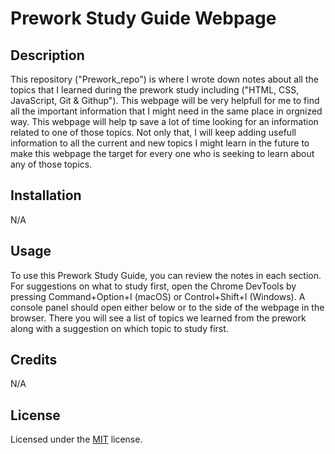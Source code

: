 # Prework Study Guide Webpage

## Description
This repository ("Prework_repo") is where I wrote down notes about all the topics that I learned during the prework study including ("HTML, CSS, JavaScript, Git & Githup"). This webpage will be very helpfull for me to find all the important information that I might need in the same place in orgnized way. This webpage will help tp save a lot of time looking for an information related to one of those topics.
Not only that, I will keep adding usefull information to all the current and new topics I might learn in the future to make this webpage the target for every one who is seeking to learn about any of those topics.

## Installation

N/A

## Usage
To use this Prework Study Guide, you can review the notes in each section. For suggestions on what to study first, open the Chrome DevTools by pressing Command+Option+I (macOS) or Control+Shift+I (Windows). A console panel should open either below or to the side of the webpage in the browser. There you will see a list of topics we learned from the prework along with a suggestion on which topic to study first.

## Credits

N/A

## License

Licensed under the [MIT](https://github.com/ghiasnaser/Prework_repo/blob/88b08ef4884346e83e6ba5296a3c232a88888495/LICENSE) license.


